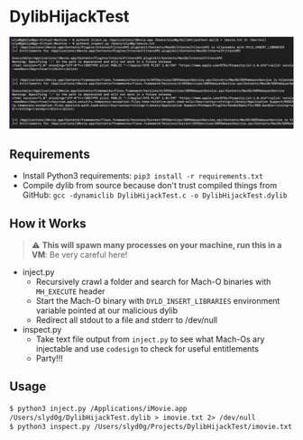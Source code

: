 # DylibHijackTest

![inspect.py](https://raw.githubusercontent.com/slyd0g/DylibHijackTest/master/example.png)

## Requirements
- Install Python3 requirements: ```pip3 install -r requirements.txt```
- Compile dylib from source because don't trust compiled things from GitHub: ```gcc -dynamiclib DylibHijackTest.c -o DylibHijackTest.dylib```

## How it Works
> :warning: **This will spawn many processes on your machine, run this in a VM**: Be very careful here!
- inject.py
  - Recursively crawl a folder and search for Mach-O binaries with `MH_EXECUTE` header
  - Start the Mach-O binary with `DYLD_INSERT_LIBRARIES` environment variable pointed at our malicious dylib
  - Redirect all stdout to a file and stderr to /dev/null
- inspect.py
  - Take text file output from `inject.py` to see what Mach-Os ary injectable and use `codesign` to check for useful entitlements
  - Party!!!

## Usage
```
$ python3 inject.py /Applications/iMovie.app /Users/slyd0g/DylibHijackTest.dylib > imovie.txt 2> /dev/null
$ python3 inspect.py /Users/slyd0g/Projects/DylibHijackTest/imovie.txt
```

